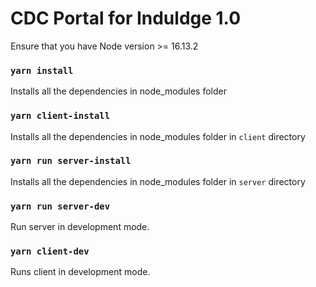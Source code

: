 # CDC Portal for Induldge 1.0

Ensure that you have Node version >= 16.13.2

### `yarn install`

Installs all the dependencies in node_modules folder

### `yarn client-install`

Installs all the dependencies in node_modules folder in `client` directory

### `yarn run server-install`

Installs all the dependencies in node_modules folder in `server` directory

### `yarn run server-dev`

Run server in development mode.

### `yarn client-dev`

Runs client in development mode.
